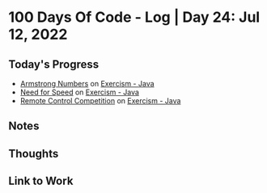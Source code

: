 # 100 Days Of Code - Log | Day 24: Jul 12, 2022

## Today's Progress

* [Armstrong Numbers][3] on [Exercism - Java][2]
* [Need for Speed][4] on [Exercism - Java][2]
* [Remote Control Competition][5] on [Exercism - Java][2]

## Notes

## Thoughts

## Link to Work

  [1]: https://exercism.org/profiles/sampada-dubey
  [2]: https://exercism.org/tracks/java/exercises
  [3]: https://exercism.org/tracks/java/exercises/armstrong-numbers
  [4]: https://exercism.org/tracks/java/exercises/need-for-speed
  [5]: https://exercism.org/tracks/java/exercises/remote-control-competition
